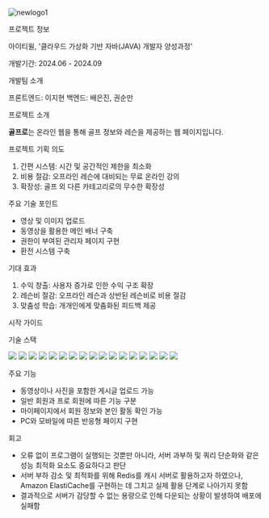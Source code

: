 ![newlogo1](https://github.com/user-attachments/assets/d6aa77ee-f49f-43e0-a47f-55731a9f31df)

프로젝트 정보

아이티윌, '클라우드 가상화 기반 자바(JAVA) 개발자 양성과정'

개발기간: 2024.06 - 2024.09

개발팀 소개

프론트엔드: 이지현
백엔드: 배은진, 권순만

프로젝트 소개

**골프로**는 온라인 웹을 통해 골프 정보와 레슨을 제공하는 웹 페이지입니다.

프로젝트 기획 의도
1. 간편 시스템: 시간 및 공간적인 제한을 최소화
2. 비용 절감: 오프라인 레슨에 대비되는 무료 온라인 강의
3. 확장성: 골프 외 다른 카테고리로의 무수한 확장성

주요 기술 포인트
+ 영상 및 이미지 업로드
+ 동영상을 활용한 메인 배너 구축
+ 권한이 부여된 관리자 페이지 구현
+ 환전 시스템 구축

기대 효과
1. 수익 창출: 사용자 증가로 인한 수익 구조 확장
2. 레슨비 절감: 오프라인 레슨과 상반된 레슨비로 비용 절감
3. 맞춤성 학습: 개개인에게 맞춤화된 피드백 제공

시작 가이드

기술 스택

<img src="https://img.shields.io/badge/eclipse ide-2C2255?style=for-the-badge&logo=eclipse ide&logoColor=white">
<img src="https://img.shields.io/badge/java-007396?style=for-the-badge&logo=java&logoColor=white">
<img src="https://img.shields.io/badge/html5-E34F26?style=for-the-badge&logo=html5&logoColor=white">
<img src="https://img.shields.io/badge/css-1572B6?style=for-the-badge&logo=css3&logoColor=white">
<img src="https://img.shields.io/badge/javascript-F7DF1E?style=for-the-badge&logo=javascript&logoColor=black">
<img src="https://img.shields.io/badge/thymeleaf-005F0F?style=for-the-badge&logo=thymeleaf&logoColor=white">
<img src="https://img.shields.io/badge/oracle-F80000?style=for-the-badge&logo=oracle&logoColor=white">
<img src="https://img.shields.io/badge/mysql-4479A1?style=for-the-badge&logo=mysql&logoColor=white">
<img src="https://img.shields.io/badge/node.js-339933?style=for-the-badge&logo=Node.js&logoColor=white">
<img src="https://img.shields.io/badge/spring-6DB33F?style=for-the-badge&logo=spring&logoColor=white">
<img src="https://img.shields.io/badge/springboot-6DB33F?style=for-the-badge&logo=springboot&logoColor=white">
<img src="https://img.shields.io/badge/bootstrap-7952B3?style=for-the-badge&logo=bootstrap&logoColor=white">
<img src="https://img.shields.io/badge/amazonaws-232F3E?style=for-the-badge&logo=amazonaws&logoColor=white">
<img src="https://img.shields.io/badge/apache tomcat-F8DC75?style=for-the-badge&logo=apachetomcat&logoColor=white">
<img src="https://img.shields.io/badge/github-181717?style=for-the-badge&logo=github&logoColor=white">
<img src="https://img.shields.io/badge/git-F05032?style=for-the-badge&logo=git&logoColor=white">
<img src="https://img.shields.io/badge/gradle-02303A?style=for-the-badge&logo=gradle&logoColor=white">

주요 기능
+ 동영상이나 사진을 포함한 게시글 업로드 가능
+ 일반 회원과 프로 회원에 따른 기능 구분
+ 마이페이지에서 회원 정보와 본인 활동 확인 가능
+ PC와 모바일에 따른 반응형 페이지 구현

회고
+ 오류 없이 프로그램이 실행되는 것뿐만 아니라, 서버 과부하 및 쿼리 단순화와 같은 성능 최적화 요소도 중요하다고 판단
+ 서버 부하 감소 및 최적화를 위해 Redis를 캐시 서버로 활용하고자 하였으나, Amazon ElastiCache를 구현하는 데 그치고 실제 활용 단계로 나아가지 못함
+ 결과적으로 서버가 감당할 수 없는 용량으로 인해 다운되는 상황이 발생하여 배포에 실패함
